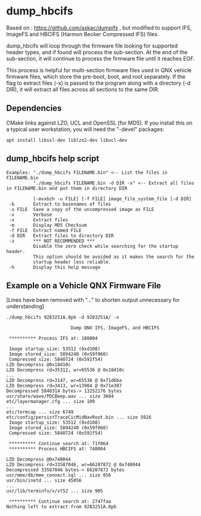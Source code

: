 # dump_hbcifs

Based on : https://github.com/askac/dumpifs , but modified to support IFS, ImageFS and HBCIFS (Harmon Becker Compressed IFS) files.

dump_hbcifs will loop through the firmware file looking for supported header types, and if found will process the sub-section. At the end of the sub-section, it will continue to process the firmware file until it reaches EOF.

This process is helpful for multi-section firmware files used in QNX vehicle firmware files, which store the pre-boot, boot, and root separately. If the flag to extract files (-x) is passed to the program along with a directory (-d DIR), it will extract all files across all sections to the same DIR.

## Dependencies

CMake links against LZO, UCL and OpenSSL (for MD5). If you install this on a typical user workstation, you will need the "-devel" packages:

```apt install libssl-dev liblzo2-dev libucl-dev```

## dump_hbcifs help script
```
Examples: "./dump_hbcifs FILENAME.bin" <-- List the files in FILENAME.bin
          "./dump_hbcifs FILENAME.bin -d DIR -x" <-- Extract all files in FILENAME.bin and put them in directory DIR
          
          [-mvxbzh -u FILE] [-f FILE] image_file_system_file [-d DIR]
 -b       Extract to basenames of files
 -u FILE  Save a copy of the uncompressed image as FILE
 -v       Verbose
 -x       Extract files
 -m       Display MD5 Checksum
 -f FILE  Extract named FILE
 -d DIR   Extract files to directory DIR
 -z       *** NOT RECOMMENDED ***
          Disable the zero check while searching for the startup header.
          This option should be avoided as it makes the search for the
          startup header less reliable.
 -h       Display this help message
```
## Example on a Vehicle QNX Firmware File

[Lines have been removed with "..." to shorten output unnecessary for understanding]

```
./dump_hbcifs 9283251A.0pb -d 9283251A/ -x

                        Dump QNX IFS, ImageFS, and HBCIFS

 ********** Process IFS at: 180004

 Image startup_size: 53512 (0xd108)
 Image stored_size: 5894240 (0x59f060)
 Compressed size: 5840724 (0x591f54)
LZO Decompress @0x18d10c
LZO Decompress rd=35312, wr=65536 @ 0x18d10c
...
LZO Decompress rd=3147, wr=65536 @ 0x71d6ba
LZO Decompress rd=3413, wr=13904 @ 0x71e307
Decompressed 5840314 bytes-> 13252176 bytes
usr/share/wave/PDCBeep.wav ... size 3604
etc/layermanager.cfg ... size 109
...
etc/termcap ... size 6749
etc/config/persistTraceCicMidNavRoot.bin ... size 5926
 Image startup_size: 53512 (0xd108)
 Image stored_size: 5894240 (0x59f060)
 Compressed size: 5840724 (0x591f54)

 ********** Continue search at: 71f064
 ********** Process HBCIFS at: 740004

LZO Decompress @0x740044
LZO Decompress rd=33587046, wr=66207872 @ 0x740044
Decompressed 33587046 bytes-> 66207872 bytes
usr/mme/db/mme_connect.sql ... size 856
usr/bin/inetd ... size 45056
...
usr/lib/terminfo/v/vt52 ... size 905

 ********** Continue search at: 2747faa
Nothing left to extract from 9283251A.0pb
```

